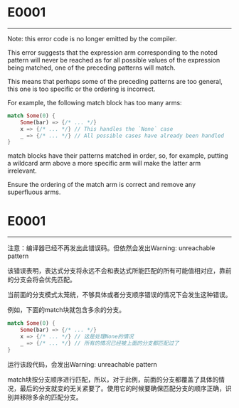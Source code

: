 # E0001

--- 

Note: this error code is no longer emitted by the compiler.

This error suggests that the expression arm corresponding to the noted pattern will never be reached as for all possible values of the expression being matched, one of the preceding patterns will match.

This means that perhaps some of the preceding patterns are too general, this one is too specific or the ordering is incorrect.

For example, the following match block has too many arms:

```rust
match Some(0) {
    Some(bar) => {/* ... */}
    x => {/* ... */} // This handles the `None` case
    _ => {/* ... */} // All possible cases have already been handled
}
```

match blocks have their patterns matched in order, so, for example, putting a wildcard arm above a more specific arm will make the latter arm irrelevant.

Ensure the ordering of the match arm is correct and remove any superfluous arms.

# E0001

---

注意：编译器已经不再发出此错误码。但依然会发出Warning: unreachable pattern

该错误表明，表达式分支将永远不会和表达式所能匹配的所有可能值相对应，靠前的分支会将会优先匹配。

当前面的分支模式太笼统，不够具体或者分支顺序错误的情况下会发生这种错误。

例如，下面的match块就包含多余的分支。

```rust
match Some(0) {
    Some(bar) => {/* ... */}
    x => {/* ... */} // 这是处理None的情况
    _ => {/* ... */} // 所有的情况已经被上面的分支都匹配过了
}
```

运行该段代码，会发出Warning: unreachable pattern

match块按分支顺序进行匹配，所以，对于此例，前面的分支都覆盖了具体的情况，最后的分支就变的无关紧要了。使用它的时候要确保匹配分支的顺序正确，识别并移除多余的匹配分支。
